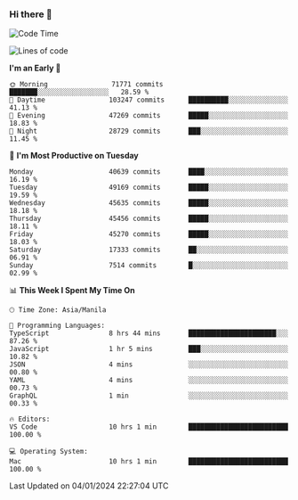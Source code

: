 ### Hi there 👋

<!--START_SECTION:waka-->
![Code Time](http://img.shields.io/badge/Code%20Time-4%2C661%20hrs%2058%20mins-blue)

![Lines of code](https://img.shields.io/badge/From%20Hello%20World%20I%27ve%20Written-108.1%20million%20lines%20of%20code-blue)

**I'm an Early 🐤** 

```text
🌞 Morning                71771 commits       ███████░░░░░░░░░░░░░░░░░░   28.59 % 
🌆 Daytime                103247 commits      ██████████░░░░░░░░░░░░░░░   41.13 % 
🌃 Evening                47269 commits       █████░░░░░░░░░░░░░░░░░░░░   18.83 % 
🌙 Night                  28729 commits       ███░░░░░░░░░░░░░░░░░░░░░░   11.45 % 
```
📅 **I'm Most Productive on Tuesday** 

```text
Monday                   40639 commits       ████░░░░░░░░░░░░░░░░░░░░░   16.19 % 
Tuesday                  49169 commits       █████░░░░░░░░░░░░░░░░░░░░   19.59 % 
Wednesday                45635 commits       █████░░░░░░░░░░░░░░░░░░░░   18.18 % 
Thursday                 45456 commits       █████░░░░░░░░░░░░░░░░░░░░   18.11 % 
Friday                   45270 commits       █████░░░░░░░░░░░░░░░░░░░░   18.03 % 
Saturday                 17333 commits       ██░░░░░░░░░░░░░░░░░░░░░░░   06.91 % 
Sunday                   7514 commits        █░░░░░░░░░░░░░░░░░░░░░░░░   02.99 % 
```


📊 **This Week I Spent My Time On** 

```text
🕑︎ Time Zone: Asia/Manila

💬 Programming Languages: 
TypeScript               8 hrs 44 mins       ██████████████████████░░░   87.26 % 
JavaScript               1 hr 5 mins         ███░░░░░░░░░░░░░░░░░░░░░░   10.82 % 
JSON                     4 mins              ░░░░░░░░░░░░░░░░░░░░░░░░░   00.80 % 
YAML                     4 mins              ░░░░░░░░░░░░░░░░░░░░░░░░░   00.73 % 
GraphQL                  1 min               ░░░░░░░░░░░░░░░░░░░░░░░░░   00.33 % 

🔥 Editors: 
VS Code                  10 hrs 1 min        █████████████████████████   100.00 % 

💻 Operating System: 
Mac                      10 hrs 1 min        █████████████████████████   100.00 % 
```


 Last Updated on 04/01/2024 22:27:04 UTC
<!--END_SECTION:waka-->


<!--
**rad182/rad182** is a ✨ _special_ ✨ repository because its `README.md` (this file) appears on your GitHub profile.

Here are some ideas to get you started:

- 🔭 I’m currently working on ...
- 🌱 I’m currently learning ...
- 👯 I’m looking to collaborate on ...
- 🤔 I’m looking for help with ...
- 💬 Ask me about ...
- 📫 How to reach me: ...
- 😄 Pronouns: ...
- ⚡ Fun fact: ...
-->
